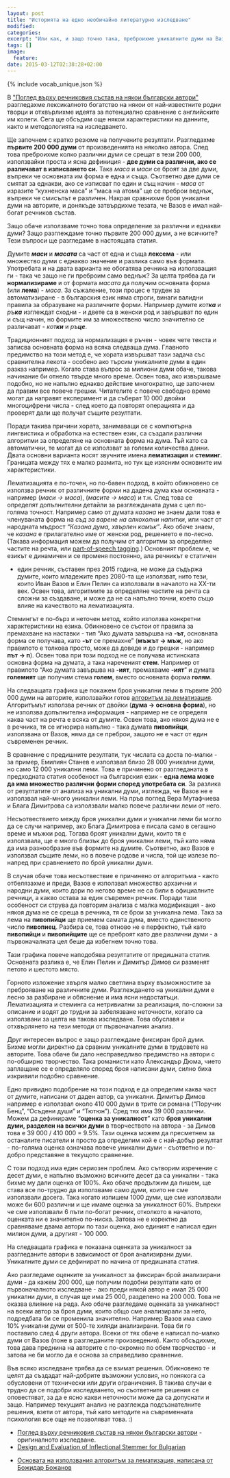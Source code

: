 ```yaml
---
layout: post
title: "Историята на едно необичайно литературно изследване"
modified:
categories: 
excerpt: "Или как, и защо точно така, преброихме уникалните думи на Вазов"
tags: []
image:
  feature:
date: 2015-03-12T02:38:28+02:00
---
```


<script type="text/javascript" src="/assets/js/vendor/Chart.min.js"></script>

<div class="fb-like" data-href="http://ivanvergiliev.github.io/vocabulary-analysis-methodology/"
  data-layout="standard" data-action="like" data-show-faces="true" data-share="true">
</div>

{% include vocab_unique.json %}

В
<a href="http://ivanvergiliev.github.io/vocabulary-analysis/" target="_blank">
  "Поглед върху речниковия състав на някои български автори"</a> разгледахме
лексикалното богатство на някои от най-известните родни творци и отхвърлихме
идеята за потенциално сравнение с английските им колеги. Сега ще обсъдим още
някои характеристики на данните, както и методологията на изследването.

Ще започнем с кратко резюме на получените резултати. Разгледахме **първите 200 000 думи** от произведенията на няколко автора. След това преброихме колко различни думи се срещат в тези 200 000, използвайки проста и ясна дефиниция - **две думи са различни, ако се различават  в изписването си.** Така *маса* и *маси* се броят за две думи, въпреки че основната им форма е една и съща. Съответно две думи се смятат за еднакви, ако се изписват по един и същ начин - *маса* от изразите “кухненска маса” и “маса на атома” ще се преброи веднъж, въпреки че смисълът е различен. Накрая сравнихме броя уникални думи на авторите, и донякъде затвърдихме тезата, че Вазов е имал най-богат речников състав.

Защо обаче използваме точно това определение за различни и еднакви думи? Защо разглеждаме точно първите 200 000 думи, а не всичките? Тези въпроси ще разгледаме в настоящата статия.

Думите ***маси*** и ***масата*** са част от една и съща **лексема** - или
множество думи с еднакво значение и разлика само във формата. Употребата и на
двата варианта не обогатява речника на използващия ги - така че защо не ги
преброим само веднъж? За целта трябва да ги **нормализираме** и от формата
*масата* да получим основната форма (или **лема**) - *маса*. За съжаление, този
процес е труден за автоматизиране - в българския език няма строги, винаги
валидни правила за образуване на различните форми. Например думите *кот**ка***
и *ръ**ка*** изглеждат сходни - и двете са в женски род и завършват по един и
същ начин, но формите им за множествено число значително се различават -
*кот**ки*** и *ръ**це***.

Традиционният подход за нормализация е ръчен - човек чете текста и записва
основната форма на всяка следваща дума. Главното предимство на този метод е, че
хората извършват тази задача със сравнителна лекота - особено ако търсим
уникалните думи в един разказ например.  Когато става въпрос за милиони думи
обаче, такова начинание би отнело твърде много време. Освен това, ако
извършваме подобно, но не напълно еднакво действие многократно, ще започнем да
правим все повече грешки. Читателите с повече свободно време могат да направят
експеримент и да съберат 10 000 двойки многоцифрени числа - след което да
повторят операцията и да проверят дали ще получат същите резултати.

Поради такива причини хората, занимаващи се с компютърна лингвистика и
обработка на естествен език, са създали различни алгоритми за определяне на
основната форма на дума. Тъй като са автоматични, те могат да се използват за
големи количества данни. Двата основни варианта носят звучните имена
**лематизация** и **стеминг**. Границата между тях е малко размита, но тук ще
изясним основните им характеристики.

Лематизацията е по-точен, но по-бавен подход, в който обикновено се използва речник от различните
форми на дадена дума към основната - например (*маси → маса*), (*масите → маса*) и т.н. След това
се определят допълнителни детайли за разглежданата дума с цел по-голяма
точност. Например само от думата *казана* не знаем дали това е членуваната форма
на *съд за варене на алкохолни напитки*, или част от народната мъдрост *“Казана дума, хвърлен
камък”*. Ако обаче знаем, че *казана* е прилагателно име от женски род, решението е по-лесно.
(Такава информация можем да получим от алгоритми за определяне частите на речта,
или
<a href="http://en.wikipedia.org/wiki/Part-of-speech_tagging" target="_blank">
  part-of-speech tagging</a>.)
Основният проблем е, че езикът е динамичен и се променя постоянно, ала речникът е статичен
- един речник, съставен през 2015 година, не може да съдържа думите, които младежите през 2080-та
ще използват, нито тези, които Иван Вазов и Елин Пелин са използвали в началото на XX-ти век.
Освен това, алгоритмите за определяне частите на речта са сложни за създаване, и може да не са
напълно точни, което също влияе на качеството на лематизацията.

Стемингът е по-бърз и неточен метод, който използва конкретни характеристики на
езика. Обикновено се състои от правила за премахване на наставки - тип “Ако
думата завършва на **-ът**, основната форма се получава, като **-ът** се
премахне” (**мъжът → мъж**, но ако правилото е толкова просто, може да доведе и
до грешки - например **път → п**). Освен това при този подход не се получава
истинската основна форма на думата, а така нареченият **стем**. Например от
правилото “Ако думата завършва на **-ият**, премахваме **-ият**” и думата
**големият** ще получим стема **голем**, вместо основната форма **голям**.

На следващата графика ще покажем броя уникални леми в първите 200 000 думи на
авторите, използвайки готов
<a href="https://github.com/Glamdring/language-tools-bg/blob/master/src/main/java/bg/bozho/ikratko/other/NewsSitesVocabulary.java"
  target="_blank">
алгоритъм за лематизация</a>.
Алгоритъмът използва речник от двойки (**дума → основна форма**), но не
използва допълнителна информация - например не се определя каква част на речта
е всяка от думите. Освен това, ако някоя дума не е в речника, тя се игнорира
напълно - така думата **пивопийци**, използвана от Вазов, няма да се преброи,
защото не е част от един съвременен речник.

<canvas id="lemmasIgnoreMissing" width="550" height="500" style="-webkit-tap-highlight-color: rgba(255, 255, 255, 0); "></canvas>
<script type="text/javascript">
  var lemmasIgnoreMissingCtx = document.getElementById('lemmasIgnoreMissing').getContext('2d');
  var options = {
    scaleLabel: " <%= value %>",
    scaleShowVerticalLines: false,
    barValueSpacing: 10,
    scaleFontStyle: 'bold',
    scaleFontSize: 14,
    scaleFontColor: '#444',
    responsive: true,
    scaleStartValue: 0
  };

  var authorNames = ['Иван Вазов', 'Вера Мутафчиева', 'Блага Димитрова', 'Емилиян Станев', 'Димитър Димов', 'Елин Пелин', 'Йордан Радичков', 'Йордан Йовков', 'Димитър Талев'];
  authorNames.reverse();
  var lemmasIgnoreMissing = [12858, 13071, 13240, 11956, 11811, 11093, 10737, 9916, 9282];
  lemmasIgnoreMissing.reverse();

  var totalUniqueChart = new Chart(lemmasIgnoreMissingCtx).Bar({
    labels: authorNames,
    datasets: [{
      fillColor: "rgba(151,187,205,0.8)",
      data: lemmasIgnoreMissing
    }]
  }, options);
</script>

В сравнение с предишните резултати, тук числата са доста по-малки - за пример, Емилиян Станев е използвал близо 28 000 уникални думи, но само 12 000 уникални леми. Това е причинено от разгледаната в предходната статия особеност на българския език - **една лема може да има множество различни форми според употребата си**. За разлика от резултатите от анализа на уникални думи, изглежда, че Вазов не е използвал най-много уникални леми. На пръв поглед Вера Мутафчиева и Блага Димитрова са използвали малко повече различни леми от него.

Несъотвествието между броя уникални думи и уникални леми би могло да се случи например, ако Блага Димитрова е писала само в сегашно време и мъжки род. Тогава броят уникални думи, които тя е използвала, ще е много близък до броя уникални леми, тъй като няма да има разнообразие във формите на думите. Съответно, ако Вазов е използвал същите леми, но в повече родове и числа, той ще излезе по-напред при сравнението по брой уникални думи.

В случая обаче това несъотвествие е причинено от алгоритъма - както отбелязахме и преди, Вазов е използвал множество архаични и народни думи, които дори по негово време не са били в официалните речници, а какво остава за един съвремен речник. Поради тази особеност си струва да повторим анализа с малка модификация - ако някоя дума не се среща в речника, тя се брои за уникална лема. Така за лема на **пивопийци** ще приемем самата дума, вместо единственото число **пивопиец**. Разбира се, това отново не е перфектно, тъй като **пивопийци** и **пивопийците** ще се преброят като две различни думи - а първоначалната цел беше да избегнем точно това.

<canvas id="lemmasAddMissing" width="550" height="500" style="-webkit-tap-highlight-color: rgba(255, 255, 255, 0); "></canvas>
<script type="text/javascript">
  var lemmasAddMissingCtx = document.getElementById('lemmasAddMissing').getContext('2d');
  var options = {
    scaleLabel: " <%= value %>",
    scaleShowVerticalLines: false,
    barValueSpacing: 10,
    scaleFontStyle: 'bold',
    scaleFontSize: 14,
    scaleFontColor: '#444',
    responsive: true,
    scaleStartValue: 0
  };

  var authorNames = ['Иван Вазов', 'Вера Мутафчиева', 'Блага Димитрова', 'Емилиян Станев', 'Димитър Димов', 'Елин Пелин', 'Йордан Радичков', 'Йордан Йовков', 'Димитър Талев'];
  authorNames.reverse();
  var lemmasAddMissing = [17856, 15295, 14756, 14022, 13083, 13516, 12886, 12117, 11321];
  lemmasAddMissing.reverse();

  var totalUniqueChart = new Chart(lemmasAddMissingCtx).Bar({
    labels: authorNames,
    datasets: [{
      fillColor: "rgba(151,187,205,0.8)",
      data: lemmasAddMissing
    }]
  }, options);
</script>

Тази графика повече наподобява резултатите от предишната статия. Основната разлика е, че Елин Пелин и Димитър Димов си разменят петото и шестото място.

Горното изложение хвърля малко светлина върху възможностите за преброяване на
различните думи. Разглеждането на уникални думи е лесно за разбиране и
обяснение и има ясни недостатъци. Лематизацията и стеминга са нетривиални за
реализация, по-сложни за описание и водят до трудни за забелязване неточности,
когато са използвани за целта на такова изследване. Това обуславя и
отхвърлянето на тези методи от първоначалния анализ.

Друг интересен въпрос е защо разглеждаме фиксиран брой думи. Бихме могли директно да
сравним уникалните думи в трудовете на авторите. Това обаче би дало несправедливо
предимство на автори с по-обширно творчество. Така романисти като Александър Дюма, чието заплащане
се е определяло според броя написани думи, силно биха изкривили подобно сравнение.

Едно привидно подобрение на този подход е да определим каква част от думите,
написани от даден автор, са уникални. Димитър Димов например е използвал
около 410 000 думи в трите си романа (“Поручик Бенц”, “Осъдени души” и
“Тютюн”). Сред тях има 39 000 различни. Можем да дефинираме “**оценка за
уникалност**” като **броя уникални думи, разделен на всички думи** в
творчеството на автора - за Димов това е 39 000 / 410 000 = 9.5%. Тази оценка
можем да пресметнем за останалите писатели и просто да определим кой е с
най-добър резултат - по-голяма оценка означава повече уникални думи - съответно
и по-добро представяне в текущото сравнение.

С този подход има един сериозен проблем. Ако сътворим изречение с десет думи, е
напълно възможно всичките десет да са уникални - така бихме му дали оценка от
100%. Ако обаче продължим да пишем, ще става все по-трудно да използваме само
думи, които не сме използвали досега. Така когато изпишем 1000 думи, ще сме
използвали може би 600 различни и ще имаме оценка за уникалност 60%. Въпреки
че сме използвали 6 пъти по-богат речник, отколкото в началото, оценката ни е
значително по-ниска. Затова не е коректно да сравняваме двама автори по тази
оценка, ако единият е написал един милион думи, а другият - 100 000.

На следващата графика е показана оценката за уникалност за разгледаните автори в зависимост от броя анализирани думи. Уникалните думи се дефинират по начина от предишната статия.

<canvas id="uniqueCoef" width="550" height="600"  style='-webkit-tap-highlight-color: rgba(255, 255, 255, 0); -moz-user-select: none; -webkit-user-select: none; -ms-user-select:none; user-select:none;-o-user-select:none;'
 unselectable='on'
 onselectstart='return false;'
 onmousedown='return false;'></canvas>
<script type="text/javascript">
  var uniqueCoefCtx = document.getElementById('uniqueCoef').getContext('2d');
  var options = {
    scaleLabel: " <%= ~~(value * 100) %> %",
    scaleShowVerticalLines: false,
    barValueSpacing: 10,
    scaleFontStyle: 'bold',
    scaleFontSize: 14,
    scaleFontColor: '#444',
    responsive: true,
    scaleOverride: true,
    scaleStartValue: 0,
    scaleStepWidth: 0.02,
    scaleSteps: 11,
    datasetFill: false,
    multiTooltipTemplate: "<%= datasetLabel %> - <%= ~~(value * 100) %> %"
  };

  var authorNames = ['Иван Вазов', 'Вера Мутафчиева', 'Блага Димитрова', 'Емилиян Станев', 'Димитър Димов', 'Елин Пелин', 'Йордан Радичков', 'Йордан Йовков', 'Димитър Талев'];
  authorNames.reverse();

  var colors = ['rgba(151,187,205,1)', 'rgba(121,167,245,1)', 'rgba(181,137,205,1)', 'rgba(251,187,205,1)', 'rgba(151,237,205,1)', 'rgba(121,207,205,1)', 'rgba(51,187,235,1)', 'rgba(151,87,175,1)', 'rgba(191,67,55,1)'];
  colors.reverse();

  var CORPUS_SIZE_DELTA = 100000;
  var maxCorpusSize = Math.max.apply(null, unique.total);
  var uniquePerCorpusSize = [];
  for (var i = 0; i < authorNames.length; ++i) {
    var cur = [];
    for (var corpusSize = CORPUS_SIZE_DELTA; corpusSize <= unique.total[i]; corpusSize += CORPUS_SIZE_DELTA) {
      cur.push(unique[corpusSize][i] / corpusSize);
    }
    uniquePerCorpusSize.push({
      label: authorNames[i],
      data: cur,
      strokeColor: colors[i],
      pointColor: colors[i],
    });
  }
  uniquePerCorpusSize.reverse();

  var labels = [];
  for (var corpusSize = CORPUS_SIZE_DELTA; corpusSize <= maxCorpusSize; corpusSize += CORPUS_SIZE_DELTA) {
    labels.push(corpusSize);
  }

  var data = {
      labels: labels,
      datasets: uniquePerCorpusSize
  };

  var chart = new Chart(uniqueCoefCtx).Line(data, options);
</script>

Ако разгледаме оценките за уникалност за фиксиран брой анализирани думи - да кажем 200 000, ще получим подобни резултати като от първоначалното изследване - ако преди някой автор е имал 25 000 уникални думи, в случая ще има 25 000, разделено на 200 000. Това не оказва влияние на реда. Ако обаче разгледаме оценката за уникалност на всеки автор за броя думи, които общо сме анализирали за него, подредбата би се променила значително. Например Вазов има само 10% уникални думи от 500-те хиляди анализирани. Това би го поставило след 4 други автора. Всеки от тях обаче е написал по-малко думи от Вазов (поне в разгледаните произведения). Както обсъдихме, това дава преднина на авторите с по-скромно по обем творчество - и затова не би могло да е основа за справедливо сравнение.

Във всяко изследване трябва да се взимат решения. Обикновено те целят да създадат най-добрите възможни условия, но понякога са обусловени от технически или други ограничения. В такива случаи е трудно да се подобри изследването, но съответните решения се оповестяват, за да е ясно какви неточности може да са допуснати и защо. Например текущият анализ не разглежда подсъзнателните решения, взети от автора, тъй като методите на съвременната психология все още не позволяват това. :)

- <a href="http://ivanvergiliev.github.io/vocabulary-analysis/" target="_blank">
  Поглед върху речниковия състав на някои български автори</a> - оригиналното изследване.

- <a href="http://people.ischool.berkeley.edu/~nakov/selected_papers_list/nakov_BLRT_BulStem.pdf" target="_blank">
  Design and Evaluation of Inflectional Stemmer for Bulgarian
</a>

- <a href="https://github.com/Glamdring/language-tools-bg/blob/master/src/main/java/bg/bozho/ikratko/other/NewsSitesVocabulary.java" target="_blank">
  Основата на използвания алгоритъм за лематизация, написана от Божидар Божанов
</a>


